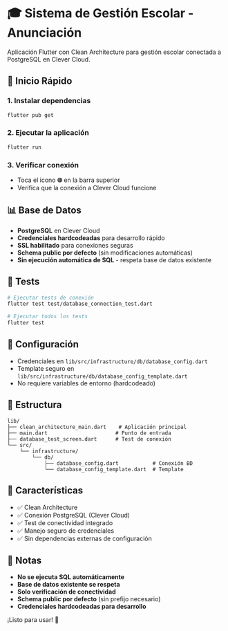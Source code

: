 # 🎓 Sistema de Gestión Escolar - Anunciación

Aplicación Flutter con Clean Architecture para gestión escolar conectada a PostgreSQL en Clever Cloud.

## 🚀 Inicio Rápido

### 1. Instalar dependencias
```bash
flutter pub get
```

### 2. Ejecutar la aplicación
```bash
flutter run
```

### 3. Verificar conexión
- Toca el icono **🌐** en la barra superior
- Verifica que la conexión a Clever Cloud funcione

## 📊 Base de Datos

- **PostgreSQL** en Clever Cloud
- **Credenciales hardcodeadas** para desarrollo rápido
- **SSL habilitado** para conexiones seguras
- **Schema public por defecto** (sin modificaciones automáticas)
- **Sin ejecución automática de SQL** - respeta base de datos existente

## 🧪 Tests

```bash
# Ejecutar tests de conexión
flutter test test/database_connection_test.dart

# Ejecutar todos los tests
flutter test
```

## 🔧 Configuración

- Credenciales en `lib/src/infrastructure/db/database_config.dart`
- Template seguro en `lib/src/infrastructure/db/database_config_template.dart`
- No requiere variables de entorno (hardcodeado)

## 📁 Estructura

```
lib/
├── clean_architecture_main.dart    # Aplicación principal
├── main.dart                      # Punto de entrada
├── database_test_screen.dart      # Test de conexión
└── src/
    └── infrastructure/
        └── db/
            ├── database_config.dart           # Conexión BD
            └── database_config_template.dart  # Template
```

## 🎯 Características

- ✅ Clean Architecture
- ✅ Conexión PostgreSQL (Clever Cloud)
- ✅ Test de conectividad integrado
- ✅ Manejo seguro de credenciales
- ✅ Sin dependencias externas de configuración

## 📝 Notas

- **No se ejecuta SQL automáticamente**
- **Base de datos existente se respeta**
- **Solo verificación de conectividad**
- **Schema public por defecto** (sin prefijo necesario)
- **Credenciales hardcodeadas para desarrollo**

¡Listo para usar! 🎉
